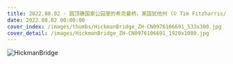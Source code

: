 ```yaml
---
title: 2022.08.02 - 圆顶礁国家公园里的希克曼桥，美国犹他州 (© Tim Fitzharris/Minden Pictures)
date: 2022.08.02 00:00:00
cover_index: /images/thumbs/HickmanBridge_ZH-CN0976106691_533x300.jpg
cover_detail: /images/HickmanBridge_ZH-CN0976106691_1920x1080.jpg
---
```


![HickmanBridge](/images/HickmanBridge_ZH-CN0976106691_1920x1080.jpg)
